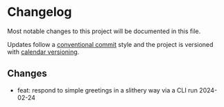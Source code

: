 # Changelog

Most notable changes to this project will be documented in this file.

Updates follow a [conventional commit][commits] style and the project is
versioned with [calendar versioning][calver].

## Changes

- feat: respond to simple greetings in a slithery way via a CLI run 2024-02-24

<!-- a collection of links -->
[calver]: https://calver.org
[commits]: https://www.conventionalcommits.org/en/v1.0.0/
